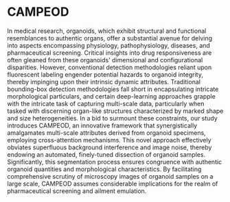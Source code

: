 # CAMPEOD
In medical research, organoids, which exhibit 
structural and functional resemblances to authentic organs, 
offer a substantial avenue for delving into aspects encompassing 
physiology, pathophysiology, diseases, and pharmaceutical 
screening. Critical insights into drug responsiveness are often 
gleaned from these organoids' dimensional and configurational 
disparities. However, conventional detection methodologies 
reliant upon fluorescent labeling engender potential hazards to 
organoid integrity, thereby impinging upon their intrinsic 
dynamic attributes. Traditional bounding-box detection 
methodologies fall short in encapsulating intricate 
morphological particulars, and certain deep-learning 
approaches grapple with the intricate task of capturing multi-scale data, particularly when tasked with discerning organ-like 
structures characterized by marked shape and size 
heterogeneities. In a bid to surmount these constraints, our 
study introduces CAMPEOD, an innovative framework that 
synergistically amalgamates multi-scale attributes derived from 
organoid specimens, employing cross-attention mechanisms. 
This novel approach effectively obviates superfluous 
background interference and image noise, thereby endowing an 
automated, finely-tuned dissection of organoid samples. 
Significantly, this segmentation process ensures congruence 
with authentic organoid quantities and morphological 
characteristics. By facilitating comprehensive scrutiny of 
microscopy images of organoid samples on a large scale, 
CAMPEOD assumes considerable implications for the realm of 
pharmaceutical screening and ailment emulation.
